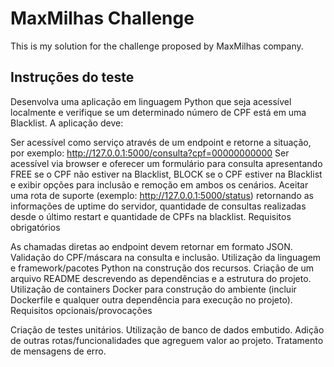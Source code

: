# MaxMilhas Challenge
This is my solution for the challenge proposed by MaxMilhas company.


## Instruções do teste

Desenvolva uma aplicação em linguagem Python que seja acessível localmente e verifique se um determinado número de CPF está em uma Blacklist. A aplicação deve:

Ser acessível como serviço através de um endpoint e retorne a situação, por exemplo: http://127.0.0.1:5000/consulta?cpf=00000000000
Ser acessível via browser e oferecer um formulário para consulta apresentando FREE se o CPF não estiver na Blacklist, BLOCK se o CPF estiver na Blacklist e exibir opções para inclusão e remoção em ambos os cenários.
Aceitar uma rota de suporte (exemplo: http://127.0.0.1:5000/status) retornando as informações de uptime do servidor, quantidade de consultas realizadas desde o último restart e quantidade de CPFs na blacklist.
Requisitos obrigatórios

As chamadas diretas ao endpoint devem retornar em formato JSON.
Validação do CPF/máscara na consulta e inclusão.
Utilização da linguagem e framework/pacotes Python na construção dos recursos.
Criação de um arquivo README descrevendo as dependências e a estrutura do projeto.
Utilização de containers Docker para construção do ambiente (incluir Dockerfile e qualquer outra dependência para execução no projeto).
Requisitos opcionais/provocações

Criação de testes unitários.
Utilização de banco de dados embutido.
Adição de outras rotas/funcionalidades que agreguem valor ao projeto.
Tratamento de mensagens de erro.
